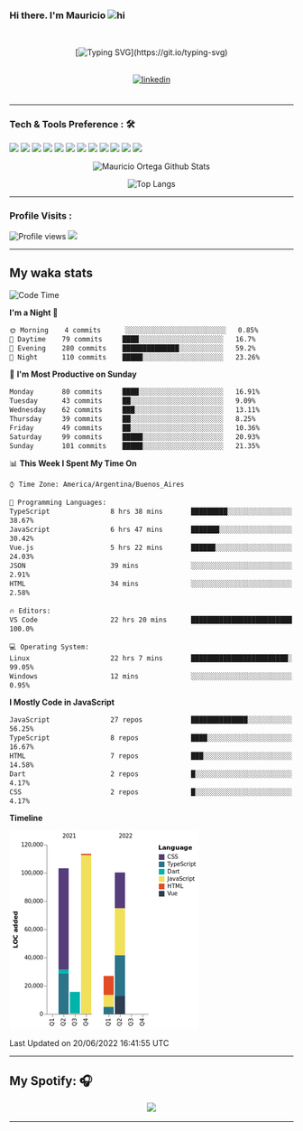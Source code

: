 ### Hi there. I'm Mauricio <img src="https://user-images.githubusercontent.com/1303154/88677602-1635ba80-d120-11ea-84d8-d263ba5fc3c0.gif" width="28px" alt="hi">
<br /> 

<div align="center">
  
[![Typing SVG](https://readme-typing-svg.herokuapp.com?size=25&duration=7000&center=true&vCenter=true&width=650&height=40&lines=WELCOME!;My+name+is+Mauricio+Ortega...;I+am+a+Front-End+Developer...;I+hope+you+find+what+you+are+looking+for...;You+have+my+contact+information...;MAY+THE+FORCE+BE+WITH+YOU...)](https://git.io/typing-svg)

</div>
  
<br />

<div align="center">
  
<a href="https://www.linkedin.com/in/mauricio-sebasti%C3%A1n-ortega-71b43788/" target="_blank">
<img src=https://img.shields.io/badge/linkedin-%231E77B5.svg?&style=for-the-badge&logo=linkedin&logoColor=white alt=linkedin style="margin-bottom: 5px;" />
</a>
  
</div>

<br />



<!--
**Nekzus/Nekzus** is a ✨ _special_ ✨ repository because its `README.md` (this file) appears on your GitHub profile.

Here are some ideas to get you started:

- 🔭 I’m currently working on ...
- 🌱 I’m currently learning ...
- 👯 I’m looking to collaborate on ...
- 🤔 I’m looking for help with ...
- 💬 Ask me about ...
- 📫 How to reach me: ...
- 😄 Pronouns: ...
- ⚡ Fun fact: ...
-->

---

### Tech & Tools Preference : 🛠

<img src = "https://img.shields.io/badge/-HTML5-E34F26?style=flat&logo=html5&logoColor=white"> <img src = "https://img.shields.io/badge/-CSS3-1572B6?style=flat&logo=css3&logoColor=white">
<img src="https://img.shields.io/badge/-Bootstrap-563D7C?style=flat&logo=bootstrap&logoColor=white">
<img src="https://img.shields.io/badge/-JavaScript-eed718?style=flat&logo=javascript&logoColor=ffffff">
<img src="https://img.shields.io/badge/-Sass-cc6699?style=flat&logo=sass&logoColor=ffffff">
<img src="https://img.shields.io/badge/-React-000000?style=flat&logo=react&logoColor=00c8ff">
<img src="https://img.shields.io/badge/-Node.js-3C873A?style=flat&logo=Node.js&logoColor=white">
<img src="https://img.shields.io/badge/-Firebase-FFA611?style=flat&logo=firebase&logoColor=FFFFFF">
<img src="http://img.shields.io/badge/-Git-F1502F?style=flat&logo=git&logoColor=FFFFFF">
<img src="http://img.shields.io/badge/-Github-000000?style=flat&logo=github&logoColor=FFFFFF">
<img src="http://img.shields.io/badge/-VS%20Code-007ACC?style=flat&logo=visual%20studio%20code&logoColor=white">
<img src="http://img.shields.io/badge/-Vercel-black?style=flat&logo=vercel&logoColor=white">

<div align="center">
  
![Mauricio Ortega Github Stats](https://github-readme-stats.vercel.app/api?username=Nekzus&show_icons=true&title_color=fff&icon_color=79ff97&text_color=9f9f9f&bg_color=151515)

![Top Langs](https://github-readme-stats.vercel.app/api/top-langs/?username=Nekzus&hide=css,html,less&layout=compact&title_color=fff&icon_color=79ff97&text_color=9f9f9f&bg_color=151515)

</div>
  
---

### Profile Visits :
  
![Profile views](https://gpvc.arturio.dev/Nekzus)  <img src="https://img.shields.io/github/followers/Nekzus?label=Follow" style=" float:left, margin-right:10px" />

---


## My waka stats
<!--START_SECTION:waka-->
![Code Time](http://img.shields.io/badge/Code%20Time-974%20hrs%205%20mins-blue)

**I'm a Night 🦉** 

```text
🌞 Morning    4 commits      ░░░░░░░░░░░░░░░░░░░░░░░░░   0.85% 
🌆 Daytime    79 commits     ████░░░░░░░░░░░░░░░░░░░░░   16.7% 
🌃 Evening    280 commits    ██████████████░░░░░░░░░░░   59.2% 
🌙 Night      110 commits    █████░░░░░░░░░░░░░░░░░░░░   23.26%

```
📅 **I'm Most Productive on Sunday** 

```text
Monday       80 commits     ████░░░░░░░░░░░░░░░░░░░░░   16.91% 
Tuesday      43 commits     ██░░░░░░░░░░░░░░░░░░░░░░░   9.09% 
Wednesday    62 commits     ███░░░░░░░░░░░░░░░░░░░░░░   13.11% 
Thursday     39 commits     ██░░░░░░░░░░░░░░░░░░░░░░░   8.25% 
Friday       49 commits     ██░░░░░░░░░░░░░░░░░░░░░░░   10.36% 
Saturday     99 commits     █████░░░░░░░░░░░░░░░░░░░░   20.93% 
Sunday       101 commits    █████░░░░░░░░░░░░░░░░░░░░   21.35%

```


📊 **This Week I Spent My Time On** 

```text
⌚︎ Time Zone: America/Argentina/Buenos_Aires

💬 Programming Languages: 
TypeScript               8 hrs 38 mins       █████████░░░░░░░░░░░░░░░░   38.67% 
JavaScript               6 hrs 47 mins       ███████░░░░░░░░░░░░░░░░░░   30.42% 
Vue.js                   5 hrs 22 mins       ██████░░░░░░░░░░░░░░░░░░░   24.03% 
JSON                     39 mins             ░░░░░░░░░░░░░░░░░░░░░░░░░   2.91% 
HTML                     34 mins             ░░░░░░░░░░░░░░░░░░░░░░░░░   2.58%

🔥 Editors: 
VS Code                  22 hrs 20 mins      █████████████████████████   100.0%

💻 Operating System: 
Linux                    22 hrs 7 mins       ████████████████████████░   99.05% 
Windows                  12 mins             ░░░░░░░░░░░░░░░░░░░░░░░░░   0.95%

```

**I Mostly Code in JavaScript** 

```text
JavaScript               27 repos            ██████████████░░░░░░░░░░░   56.25% 
TypeScript               8 repos             ████░░░░░░░░░░░░░░░░░░░░░   16.67% 
HTML                     7 repos             ███░░░░░░░░░░░░░░░░░░░░░░   14.58% 
Dart                     2 repos             █░░░░░░░░░░░░░░░░░░░░░░░░   4.17% 
CSS                      2 repos             █░░░░░░░░░░░░░░░░░░░░░░░░   4.17%

```


**Timeline**

![Chart not found](https://raw.githubusercontent.com/Nekzus/Nekzus/main/charts/bar_graph.png) 


 Last Updated on 20/06/2022 16:41:55 UTC
<!--END_SECTION:waka-->

---
## My Spotify: 🎧

<div align="center"><img src="https://spotify-github-profile.vercel.app/api/view?uid=11169970531&cover_image=true&theme=default" /></div>

---
